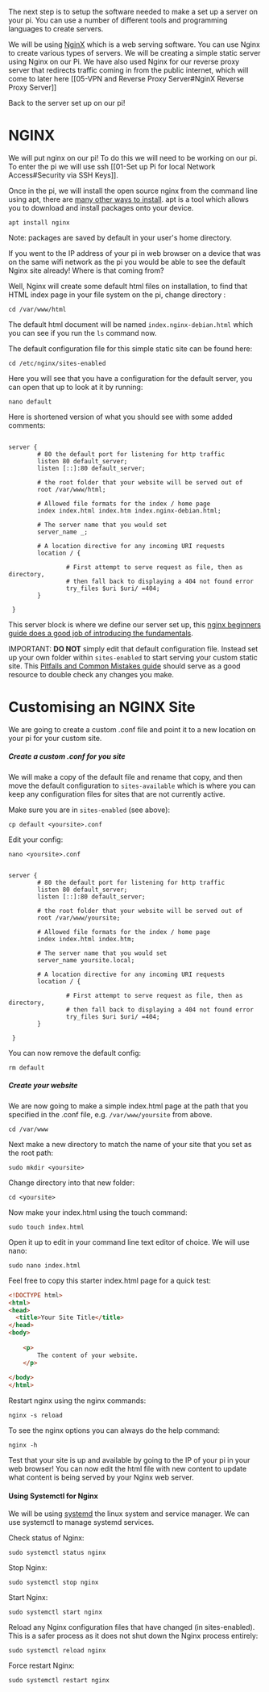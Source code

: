 
The next step is to setup the software needed to make a set up a server on your pi. You can use a number of different tools and programming languages to create servers.

We will be using [NginX](https://www.nginx.com/)  which is a web serving software. You can use Nginx to create various types of servers. We will be creating a simple static server using Nginx on our Pi. We have also used Nginx for our reverse proxy server that redirects traffic coming in from the public internet, which will come to later here [[05-VPN and Reverse Proxy Server#NginX Reverse Proxy Server]]

Back to the server set up on our pi! 

# NGINX

We will put nginx on our pi! To do this we will need to be working on our pi. To enter the pi we will use ssh [[01-Set up Pi for local Network Access#Security via SSH Keys]].

Once in the pi, we will install the open source nginx from the command line using apt, there are [many other ways to install](https://docs.nginx.com/nginx/admin-guide/installing-nginx/installing-nginx-open-source/). apt is a tool which allows you to download and install packages onto your device. 

``` shell
apt install nginx
```


Note: packages are saved by default in your user's home directory. 

If you went to the IP address of your pi in web browser on a device that was on the same wifi network as the pi you would be able to see the default Nginx site already! Where is that coming from?

Well, Nginx will create some default html files on installation, to find that HTML index page in your file system on the pi, change directory :

```shell
cd /var/www/html 
```


The default html document will be named `index.nginx-debian.html` which you can see if you run the `ls` command now. 

The default configuration file for this simple static site can be found here:

```shell
cd /etc/nginx/sites-enabled
```

Here you will see that you have a configuration for the default server, you can open that up to look at it by running:

```
nano default
```

Here is shortened version of what you should see with some added comments:

```nginx

server {
		# 80 the default port for listening for http traffic
        listen 80 default_server;
        listen [::]:80 default_server;

        # the root folder that your website will be served out of
        root /var/www/html;

		# Allowed file formats for the index / home page
        index index.html index.htm index.nginx-debian.html;

		# The server name that you would set
        server_name _;

		# A location directive for any incoming URI requests
        location / {

                # First attempt to serve request as file, then as directory,
                # then fall back to displaying a 404 not found error
                try_files $uri $uri/ =404;
        }
        
 }
```

This server block is where we define our server set up, this [nginx beginners guide does a good job of introducing the fundamentals](https://nginx.org/en/docs/beginners_guide.html). 


IMPORTANT: __DO NOT__ simply edit that default configuration file. Instead set up your own folder within `sites-enabled` to start serving your custom static site. This [Pitfalls and Common Mistakes guide](https://www.nginx.com/resources/wiki/start/topics/tutorials/config_pitfalls/) should serve as a good resource to double check any changes you make. 


# Customising an NGINX Site

We are going to create a custom .conf file and point it to a new location on your pi for your custom site. 

##### Create a custom .conf for you site

We will make a copy of the default file and rename that copy, and then move the default configuration to `sites-available` which is where you can keep any configuration files for sites that are not currently active. 

Make sure you are in `sites-enabled` (see above):

```shell
cp default <yoursite>.conf
```


Edit your config:

```shell
nano <yoursite>.conf
```


```nginx

server {
		# 80 the default port for listening for http traffic
        listen 80 default_server;
        listen [::]:80 default_server;

        # the root folder that your website will be served out of
        root /var/www/yoursite;

		# Allowed file formats for the index / home page
        index index.html index.htm;

		# The server name that you would set
        server_name yoursite.local;

		# A location directive for any incoming URI requests
        location / {

                # First attempt to serve request as file, then as directory,
                # then fall back to displaying a 404 not found error
                try_files $uri $uri/ =404;
        }
        
 }
```



You can now remove the default config:

```shell
rm default
```


##### Create your website

We are now going to make a simple index.html page at the path that you specified in the .conf file, e.g. `/var/www/yoursite` from above.

```shell
cd /var/www 
```


Next make a new directory to match the name of your site that you set as the root path:


```shell
sudo mkdir <yoursite>
```

Change directory into that new folder:

```shell
cd <yoursite>
```

Now make your index.html using the touch command:

```shell
sudo touch index.html
```

Open it up to edit in your command line text editor of choice. We will use nano:


```shell
sudo nano index.html
```


Feel free to copy this starter index.html page for a quick test:

```html
<!DOCTYPE html>  
<html>  
<head>  
  <title>Your Site Title</title>  
</head>  
<body>  
  
	<p>
		The content of your website.
	</p>
  
</body>  
</html>
```


Restart nginx using the nginx commands:

```shell
nginx -s reload
```

To see the nginx options you can always do the help command:

```shell
nginx -h
```

Test that your site is up and available by going to the IP of your pi in your web browser! You can now edit the html file with new content to update what content is being served by your Nginx web server.


#### Using Systemctl for Nginx

We will be using [systemd](https://en.wikipedia.org/wiki/Systemd) the linux system and service manager. We can use systemctl to manage systemd services. 

Check status of Nginx:

```shell
sudo systemctl status nginx
```

Stop Nginx:

```shell
sudo systemctl stop nginx
```

Start Nginx:

```shell
sudo systemctl start nginx
```

Reload any Nginx configuration files that have changed (in sites-enabled). This is a safer process as it does not shut down the Nginx process entirely:

```shell
sudo systemctl reload nginx
```

Force restart Nginx:

```shell
sudo systemctl restart nginx
```



